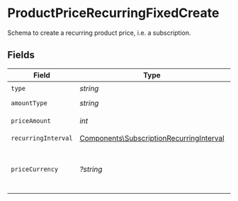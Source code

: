 # ProductPriceRecurringFixedCreate

Schema to create a recurring product price, i.e. a subscription.


## Fields

| Field                                                                                                | Type                                                                                                 | Required                                                                                             | Description                                                                                          |
| ---------------------------------------------------------------------------------------------------- | ---------------------------------------------------------------------------------------------------- | ---------------------------------------------------------------------------------------------------- | ---------------------------------------------------------------------------------------------------- |
| `type`                                                                                               | *string*                                                                                             | :heavy_check_mark:                                                                                   | N/A                                                                                                  |
| `amountType`                                                                                         | *string*                                                                                             | :heavy_check_mark:                                                                                   | N/A                                                                                                  |
| `priceAmount`                                                                                        | *int*                                                                                                | :heavy_check_mark:                                                                                   | The price in cents.                                                                                  |
| `recurringInterval`                                                                                  | [Components\SubscriptionRecurringInterval](../../Models/Components/SubscriptionRecurringInterval.md) | :heavy_check_mark:                                                                                   | N/A                                                                                                  |
| `priceCurrency`                                                                                      | *?string*                                                                                            | :heavy_minus_sign:                                                                                   | The currency. Currently, only `usd` is supported.                                                    |